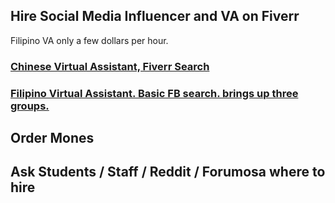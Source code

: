 ## Hire Social Media Influencer and VA on Fiverr

Filipino VA only a few dollars per hour. 

### [Chinese Virtual Assistant, Fiverr Search](https://www.fiverr.com/search/gigs?query=chinese%20virtual%20assistant&source=top-bar&acmpl=1&search_in=everywhere&search-autocomplete-original-term=&search-autocomplete-available=true&search-autocomplete-type=recent-gigs-suggest&search-autocomplete-position=0&ref_ctx_id=52aa6370bf0bed772b5230260beeee3d)

### [Filipino Virtual Assistant. Basic FB search. brings up three groups. ](https://www.facebook.com/search/top?q=filipino%20virtual%20assistant)

## Order Mones

## Ask Students / Staff / Reddit / Forumosa where to hire 
